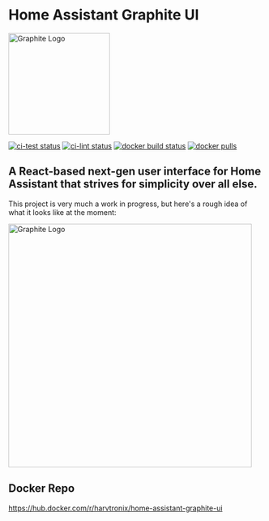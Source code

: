 # Home Assistant Graphite UI

<img
    src="https://user-images.githubusercontent.com/27390822/66890471-4eff0b80-efb4-11e9-8ea3-af56ef7c0d4a.png"
    alt="Graphite Logo"
    width="200">
    
[![ci-test status](https://github.com/Harvtronix/home-assistant-graphite-ui/workflows/ci-test/badge.svg)](https://github.com/Harvtronix/home-assistant-graphite-ui)
[![ci-lint status](https://github.com/Harvtronix/home-assistant-graphite-ui/workflows/ci-lint/badge.svg)](https://github.com/Harvtronix/home-assistant-graphite-ui)
[![docker build status](https://img.shields.io/docker/cloud/build/harvtronix/home-assistant-graphite-ui?label=build&logo=docker&logoColor=ccccdd)](https://hub.docker.com/r/harvtronix/home-assistant-graphite-ui)
[![docker pulls](https://img.shields.io/docker/pulls/harvtronix/home-assistant-graphite-ui?label=pulls&logo=docker&logoColor=ccccdd)](https://hub.docker.com/r/harvtronix/home-assistant-graphite-ui)

## A React-based next-gen user interface for Home Assistant that strives for simplicity over all else.

This project is very much a work in progress, but here's a rough idea of what it looks like at the
moment:

<img
    src="https://user-images.githubusercontent.com/27390822/66890527-735ae800-efb4-11e9-88a7-0b79a9a78647.jpg"
    alt="Graphite Logo"
    width="480">

## Docker Repo
https://hub.docker.com/r/harvtronix/home-assistant-graphite-ui
